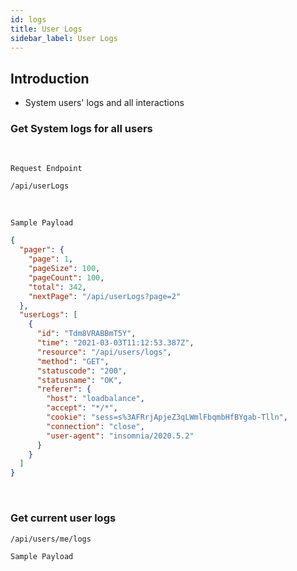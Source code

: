 ```yaml
---
id: logs
title: User Logs
sidebar_label: User Logs
---
```


## Introduction
- System users' logs and all interactions

### Get System logs for all users

<br />

`Request Endpoint`
```JS
/api/userLogs
```
<br />

`Sample Payload`

```JSON
{
  "pager": {
    "page": 1,
    "pageSize": 100,
    "pageCount": 100,
    "total": 342,
    "nextPage": "/api/userLogs?page=2"
  },
  "userLogs": [
    {
      "id": "Tdm8VRABBmT5Y",
      "time": "2021-03-03T11:12:53.387Z",
      "resource": "/api/users/logs",
      "method": "GET",
      "statuscode": "200",
      "statusname": "OK",
      "referer": {
        "host": "loadbalance",
        "accept": "*/*",
        "cookie": "sess=s%3AFRrjApjeZ3qLWmlFbqmbHfBYgab-Tlln",
        "connection": "close",
        "user-agent": "insomnia/2020.5.2"
      }
    }
  ]
}
```
<br />

### Get current user logs

```JS
/api/users/me/logs
```

`Sample Payload`

```JSON
```